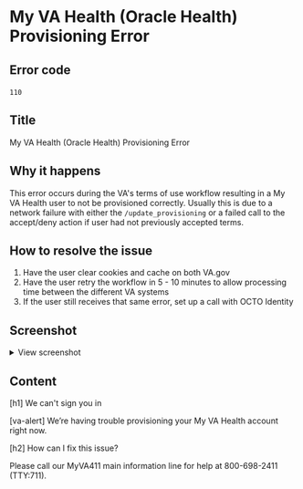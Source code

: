 # My VA Health (Oracle Health) Provisioning Error

## Error code
`110`

## Title
My VA Health (Oracle Health) Provisioning Error

## Why it happens
This error occurs during the VA's terms of use workflow resulting in a My VA Health user to not be provisioned correctly. Usually this is due to a network failure with either the `/update_provisioning` or a failed call to the accept/deny action if user had not previously accepted terms.

## How to resolve the issue

1. Have the user clear cookies and cache on both VA.gov
2. Have the user retry the workflow in 5 - 10 minutes to allow processing time between the different VA systems
3. If the user still receives that same error, set up a call with OCTO Identity

## Screenshot
<details>
  <summary>View screenshot</summary>
  <img src="./screenshots/110.png" />
</details>

## Content

[h1] We can't sign you in

[va-alert] 
We’re having trouble provisioning your My VA Health account right now.

[h2] How can I fix this issue?

Please call our MyVA411 main information line for help at 800-698-2411 (TTY:711).
